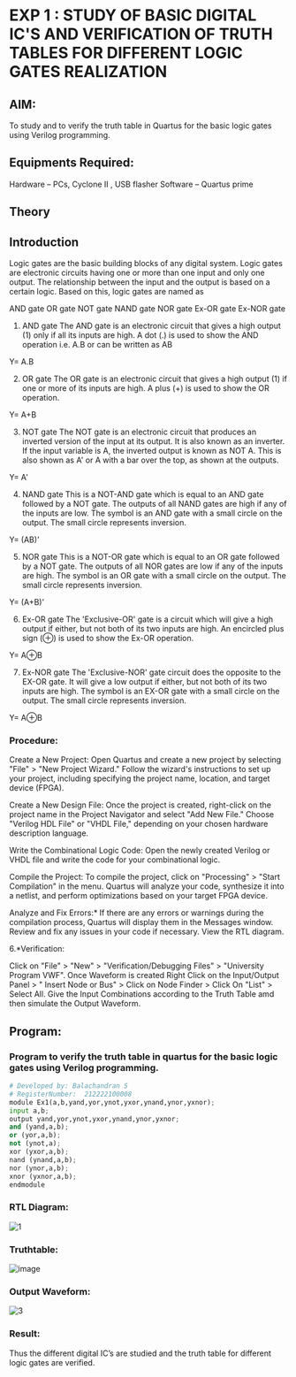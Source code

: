 
# EXP 1 : STUDY OF BASIC DIGITAL IC'S AND VERIFICATION OF TRUTH TABLES FOR DIFFERENT LOGIC GATES REALIZATION

## AIM:
To study and to verify the truth table in Quartus for the basic logic gates using Verilog programming.

## Equipments Required:
Hardware – PCs, Cyclone II , USB flasher
Software – Quartus prime
## Theory
## Introduction
Logic gates are the basic building blocks of any digital system. Logic gates are electronic circuits having one or more than one input and only one output. The relationship between the input and the output is based on a certain logic. Based on this, logic gates are named as

AND gate
OR gate
NOT gate
NAND gate
NOR gate
Ex-OR gate
Ex-NOR gate
1) AND gate
The AND gate is an electronic circuit that gives a high output (1) only if all its inputs are high. A dot (.) is used to show the AND operation i.e. A.B or can be written as AB

Y= A.B

2) OR gate
The OR gate is an electronic circuit that gives a high output (1) if one or more of its inputs are high. A plus (+) is used to show the OR operation.

Y= A+B

3) NOT gate
The NOT gate is an electronic circuit that produces an inverted version of the input at its output. It is also known as an inverter. If the input variable is A, the inverted output is known as NOT A. This is also shown as A' or A with a bar over the top, as shown at the outputs.

Y= A'

4) NAND gate
This is a NOT-AND gate which is equal to an AND gate followed by a NOT gate. The outputs of all NAND gates are high if any of the inputs are low. The symbol is an AND gate with a small circle on the output. The small circle represents inversion.

Y= (AB)’

5) NOR gate
This is a NOT-OR gate which is equal to an OR gate followed by a NOT gate. The outputs of all NOR gates are low if any of the inputs are high. The symbol is an OR gate with a small circle on the output. The small circle represents inversion.

Y= (A+B)’

6) Ex-OR gate
The 'Exclusive-OR' gate is a circuit which will give a high output if either, but not both of its two inputs are high. An encircled plus sign (⊕) is used to show the Ex-OR operation.

Y= A⊕B

7) Ex-NOR gate
The 'Exclusive-NOR' gate circuit does the opposite to the EX-OR gate. It will give a low output if either, but not both of its two inputs are high. The symbol is an EX-OR gate with a small circle on the output. The small circle represents inversion.

Y= A⊕B

### Procedure:


   Create a New Project:
        Open Quartus and create a new project by selecting "File" > "New Project Wizard."
        Follow the wizard's instructions to set up your project, including specifying the project name, location, and target device (FPGA).

   Create a New Design File:
        Once the project is created, right-click on the project name in the Project Navigator and select "Add New File."
        Choose "Verilog HDL File" or "VHDL File," depending on your chosen hardware description language.

   Write the Combinational Logic Code:
        Open the newly created Verilog or VHDL file and write the code for your combinational logic.

   Compile the Project:
        To compile the project, click on "Processing" > "Start Compilation" in the menu.
        Quartus will analyze your code, synthesize it into a netlist, and perform optimizations based on your target FPGA device.

   Analyze and Fix Errors:*
        If there are any errors or warnings during the compilation process, Quartus will display them in the Messages window.
        Review and fix any issues in your code if necessary.
        View the RTL diagram.

6.*Verification:

   Click on "File" > "New" > "Verification/Debugging Files" > "University Program VWF".
    Once Waveform is created Right Click on the Input/Output Panel > " Insert Node or Bus" > Click on Node Finder > Click On "List" > Select All.
    Give the Input Combinations according to the Truth Table amd then simulate the Output Waveform.

## Program:
### Program to verify the truth table in quartus for the basic logic gates using Verilog programming.
```python
# Developed by: Balachandran S
# RegisterNumber:  212222100008
module Ex1(a,b,yand,yor,ynot,yxor,ynand,ynor,yxnor);
input a,b;
output yand,yor,ynot,yxor,ynand,ynor,yxnor;
and (yand,a,b);
or (yor,a,b);
not (ynot,a);
xor (yxor,a,b);
nand (ynand,a,b);
nor (ynor,a,b);
xnor (yxnor,a,b);
endmodule
```
### RTL Diagram:
![1](https://github.com/PriyankaAnnadurai/Study-of-basic-digital-IC-s-and-verification-of-truth-tables-for-different-logic-gates-realization-/assets/118351569/4e8a23e5-bcff-4189-8c93-f47bbc5ee663)
### Truthtable:
![image](https://github.com/PriyankaAnnadurai/Study-of-basic-digital-IC-s-and-verification-of-truth-tables-for-different-logic-gates-realization-/assets/118351569/e4d073a0-e6e2-4e29-95ca-bbe23efc4078)

### Output Waveform:
![3](https://github.com/PriyankaAnnadurai/Study-of-basic-digital-IC-s-and-verification-of-truth-tables-for-different-logic-gates-realization-/assets/118351569/7a8fd0c5-c138-4543-81b7-907f804e31a1)
### Result:
Thus the different digital IC’s are studied and the truth table for different logic gates are verified.
